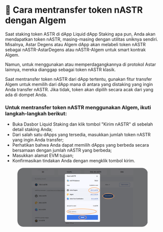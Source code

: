 # 🐠 Cara mentransfer token nASTR dengan Algem

Saat staking token ASTR di dApp Liquid dApp Staking apa pun, Anda akan mendapatkan token nASTR, masing-masing dengan utilitas uniknya sendiri. Misalnya, Astar Degens atau Algem dApp akan melabeli token nASTR sebagai nASTR-AstarDegens atau nASTR-Algem untuk smart kontrak Algem.

Namun, untuk menggunakan atau memperdagangkannya di protokol Astar lainnya, mereka dianggap sebagai token nASTR klasik.

Saat mentransfer token nASTR dari dApp tertentu, gunakan fitur transfer Algem untuk memilih dari dApp mana di antara yang distaking yang ingin Anda transfer nASTR. Jika tidak, token akan dipilih secara acak dari yang ada di dompet Anda.

### Untuk mentransfer token nASTR menggunakan Algem, ikuti langkah-langkah berikut:

* Buka Dasbor Liquid Staking dan klik tombol "Kirim nASTR" di sebelah detail staking Anda;
* Dari salah satu dApps yang tersedia, masukkan jumlah token nASTR yang ingin Anda transfer;
* Perhatikan bahwa Anda dapat memilih dApps yang berbeda secara bersamaan dengan jumlah nASTR yang berbeda;
* Masukkan alamat EVM tujuan;
* Konfirmasikan tindakan Anda dengan mengklik tombol kirim.

<figure><img src="../.gitbook/assets/Send nASTR.png" alt=""><figcaption></figcaption></figure>
